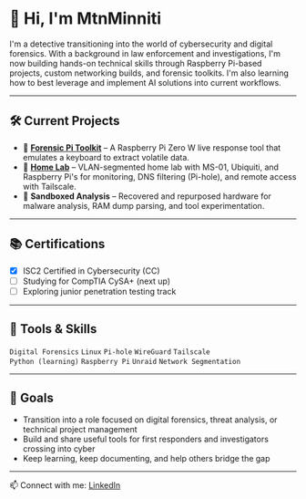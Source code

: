 # 👋 Hi, I'm MtnMinniti

I'm a detective transitioning into the world of cybersecurity and digital forensics. With a background in law enforcement and investigations, I'm now building hands-on technical skills through Raspberry Pi-based projects, custom networking builds, and forensic toolkits. I'm also learning how to best leverage and implement AI solutions into current workflows.

---

## 🛠️ Current Projects

- 🔎 **[Forensic Pi Toolkit](https://github.com/MtnMinniti/forensicpi)** – A Raspberry Pi Zero W live response tool that emulates a keyboard to extract volatile data.
- 🧠 **[Home Lab](https://github.com/MtnMinniti/MiniMinnitiRack)** – VLAN-segmented home lab with MS-01, Ubiquiti, and Raspberry Pi's for monitoring, DNS filtering (Pi-hole), and remote access with Tailscale.
- 🧪 **Sandboxed Analysis** – Recovered and repurposed hardware for malware analysis, RAM dump parsing, and tool experimentation.

---

## 📚 Certifications

- [x] ISC2 Certified in Cybersecurity (CC)
- [ ] Studying for CompTIA CySA+ (next up)
- [ ] Exploring junior penetration testing track

---

## 🧰 Tools & Skills

`Digital Forensics` `Linux` `Pi-hole` `WireGuard` `Tailscale`  
`Python (learning)` `Raspberry Pi` `Unraid` `Network Segmentation`

---

## 🚀 Goals

- Transition into a role focused on digital forensics, threat analysis, or technical project management
- Build and share useful tools for first responders and investigators crossing into cyber
- Keep learning, keep documenting, and help others bridge the gap

---

📫 Connect with me: [LinkedIn](https://www.linkedin.com/in/adriano-minniti-297390346/)
